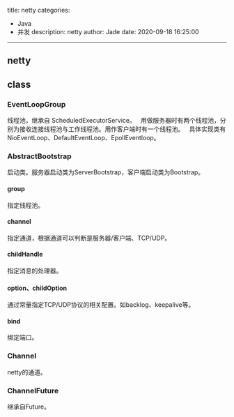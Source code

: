 title: netty
categories:
  - Java
  - 并发
description: netty
author: Jade
date: 2020-09-18 16:25:00
---
## netty

## class
### EventLoopGroup
线程池，继承自 ScheduledExecutorService。  
用做服务器时有两个线程池，分别为接收连接线程池与工作线程池。用作客户端时有一个线程池。  
具体实现类有NioEventLoop、DefaultEventLoop、EpollEventloop。

### AbstractBootstrap
启动类。服务器启动类为ServerBootstrap，客户端启动类为Bootstrap。
#### group
指定线程池。
#### channel
指定通道，根据通道可以判断是服务器/客户端、TCP/UDP。
#### childHandle
指定消息的处理器。
#### option、childOption
通过常量指定TCP/UDP协议的相关配置。如backlog、keepalive等。
#### bind
绑定端口。

### Channel
netty的通道。

### ChannelFuture
继承自Future。

